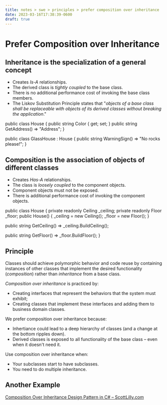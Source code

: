 ```yaml
---
title: notes > swe > principles > prefer composition over inheritance
date: 2023-03-16T17:38:39-0600
draft: true
---
```

# Prefer Composition over Inheritance
## Inheritance is the specialization of a general concept
- Creates *Is-A* relationships.
- The derived class is *tightly coupled* to the base class.
- There is no additional performance cost of invoking the base class members.
- The Liskov Substitution Principle states that "*objects of a base class shall be replaceable with objects of its derived classes without breaking the application*."

public class House {
public string Color { get; set; }
public string GetAddress() => "Address";
}

public class GlassHouse : House {
public string WarningSign() => "No rocks please!";
}

## Composition is the association of objects of different classes
- Creates *Has-A* relationships.
- The class is *loosely coupled* to the component objects.
- Component objects must not be exposed.
- There is additional performance cost of invoking the component objects.

public class House {
private readonly Ceiling _ceiling;
private readonly Floor _floor;
public House() {
_ceiling = new Ceiling();
_floor = new Floor();
}

public string GetCeiling() => _ceiling.BuildCeiling();

public string GetFloor() => _floor.BuildFloor();
}

## Principle
Classes should achieve polymorphic behavior and code reuse by containing instances of other classes that implement the desired functionality (*composition*) rather than *inheritance* from a base class.

*Composition over inheritance* is practiced by:
- Creating interfaces that represent the behaviors that the system must exhibit;
- Creating classes that implement these interfaces and adding them to business domain classes.

We prefer composition over inheritance because:
- Inhertiance could lead to a deep hierarchy of classes (and a change at the bottom ripples down).
- Derived classes is exposed to all functionality of the base class – even when it doesn't need it.

Use composition over inheritance when:
- Your subclasses start to have subclasses.
- You need to do multiple inheritance.

## Another Example
[Composition Over Inheritance Design Pattern in C# – ScottLilly.com](https://scottlilly.com/c-design-patterns-composition-over-inheritance/)
